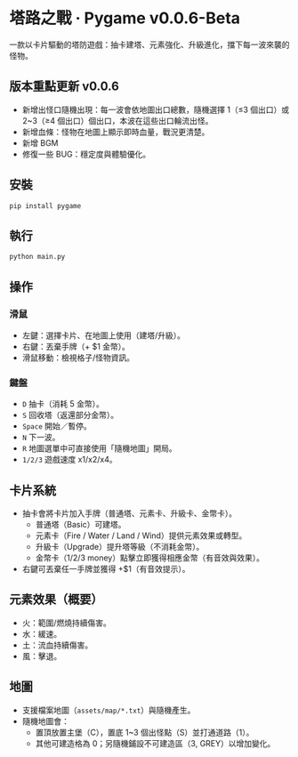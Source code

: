 # 塔路之戰 · Pygame v0.0.6-Beta

一款以卡片驅動的塔防遊戲：抽卡建塔、元素強化、升級進化，擋下每一波來襲的怪物。

## 版本重點更新 v0.0.6
- 新增出怪口隨機出現：每一波會依地圖出口總數，隨機選擇 1（≤3 個出口）或 2~3（≥4 個出口）個出口，本波在這些出口輪流出怪。
- 新增血條：怪物在地圖上顯示即時血量，戰況更清楚。
- 新增 BGM
- 修復一些 BUG：穩定度與體驗優化。


## 安裝
```bash
pip install pygame
```

## 執行
```bash
python main.py
```

## 操作
### 滑鼠
- 左鍵：選擇卡片、在地圖上使用（建塔/升級）。
- 右鍵：丟棄手牌（+ $1 金幣）。
- 滑鼠移動：檢視格子/怪物資訊。

### 鍵盤
- `D` 抽卡（消耗 5 金幣）。
- `S` 回收塔（返還部分金幣）。
- `Space` 開始／暫停。
- `N` 下一波。
- `R` 地圖選單中可直接使用「隨機地圖」開局。
- `1/2/3` 遊戲速度 x1/x2/x4。

## 卡片系統
- 抽卡會將卡片加入手牌（普通塔、元素卡、升級卡、金幣卡）。
  - 普通塔（Basic）可建塔。
  - 元素卡（Fire / Water / Land / Wind）提供元素效果或轉型。
  - 升級卡（Upgrade）提升塔等級（不消耗金幣）。
  - 金幣卡（1/2/3 money）點擊立即獲得相應金幣（有音效與效果）。
- 右鍵可丟棄任一手牌並獲得 +$1（有音效提示）。

## 元素效果（概要）
- 火：範圍/燃燒持續傷害。
- 水：緩速。
- 土：流血持續傷害。
- 風：擊退。

## 地圖
- 支援檔案地圖（`assets/map/*.txt`）與隨機產生。
- 隨機地圖會：
  - 置頂放置主堡（C），置底 1~3 個出怪點（S）並打通道路（1）。
  - 其他可建造格為 0；另隨機鋪設不可建造區（3, GREY）以增加變化。



